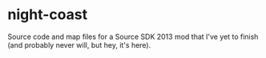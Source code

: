 # night-coast
Source code and map files for a Source SDK 2013 mod that I've yet to finish (and probably never will, but hey, it's here).
